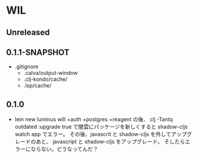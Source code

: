 # WIL

## Unreleased

## 0.1.1-SNAPSHOT
- .gitignore
  - .calva/output-window
  - .clj-kondo/cache/
  - .lsp/cache/

## 0.1.0
- lein new luminus will +auth +postgres +reagent の後、
  clj -Tantq outdated :upgrade true
  で闇雲にパッケージを新しくすると shadow-cljs watch app でエラー。
  その後、javascrit と shadow-cljs を外してアップグレードのあと、
  javascript と shadow-cljs をアップグレード。
  そしたらエラーにならない。どうなってんだ？

